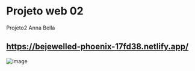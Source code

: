 # Projeto web 02
 Projeto2 Anna Bella
 
 
 ## https://bejewelled-phoenix-17fd38.netlify.app/
 
 ![image](https://github.com/MarceloALMoreira/AnnaBella/assets/90574339/0fa597fb-e6c9-4eec-8cfb-8087ac02efe5)

